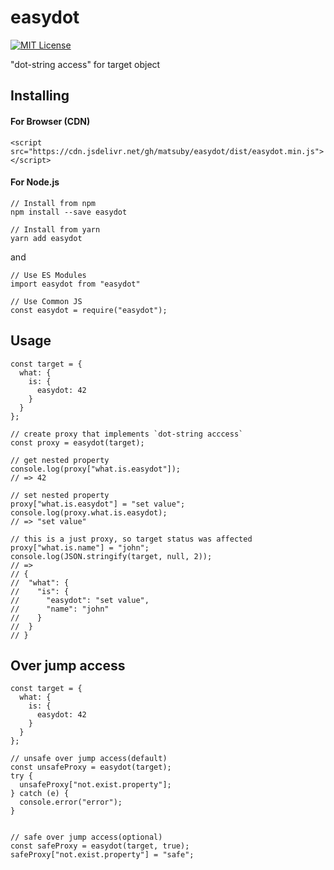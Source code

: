 # easydot
[![MIT License](https://img.shields.io/badge/license-MIT-blue.svg?style=flat)](LICENSE)

"dot-string access" for target object

## Installing

#### For Browser (CDN)
```
<script src="https://cdn.jsdelivr.net/gh/matsuby/easydot/dist/easydot.min.js"></script>
```

#### For Node.js
```
// Install from npm
npm install --save easydot

// Install from yarn
yarn add easydot
```

and

```
// Use ES Modules
import easydot from "easydot"

// Use Common JS
const easydot = require("easydot");
```

## Usage
```
const target = {
  what: {
    is: {
      easydot: 42
    }
  }
};

// create proxy that implements `dot-string acccess`
const proxy = easydot(target);

// get nested property
console.log(proxy["what.is.easydot"]);
// => 42

// set nested property
proxy["what.is.easydot"] = "set value";
console.log(proxy.what.is.easydot);
// => "set value"

// this is a just proxy, so target status was affected
proxy["what.is.name"] = "john";
console.log(JSON.stringify(target, null, 2));
// =>
// {
//  "what": {
//    "is": {
//      "easydot": "set value",
//      "name": "john"
//    }
//  }
// }
```

## Over jump access

```
const target = {
  what: {
    is: {
      easydot: 42
    }
  }
};

// unsafe over jump access(default)
const unsafeProxy = easydot(target);
try {
  unsafeProxy["not.exist.property"];
} catch (e) {
  console.error("error");
}


// safe over jump access(optional)
const safeProxy = easydot(target, true);
safeProxy["not.exist.property"] = "safe";
```